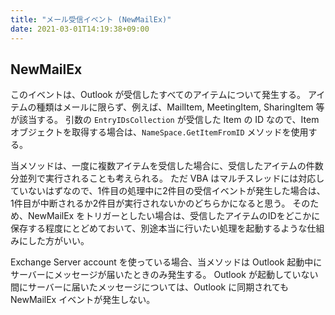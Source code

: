```yaml
---
title: "メール受信イベント (NewMailEx)"
date: 2021-03-01T14:19:38+09:00
---
```


## NewMailEx
このイベントは、Outlook が受信したすべてのアイテムについて発生する。
アイテムの種類はメールに限らず、例えば、MailItem, MeetingItem, SharingItem 等が該当する。
引数の `EntryIDsCollection` が受信した Item の ID なので、Item オブジェクトを取得する場合は、`NameSpace.GetItemFromID` メソッドを使用する。

当メソッドは、一度に複数アイテムを受信した場合に、受信したアイテムの件数分並列で実行されることも考えられる。
ただ VBA はマルチスレッドには対応していないはずなので、1件目の処理中に2件目の受信イベントが発生した場合は、1件目が中断されるか2件目が実行されないかのどちらかになると思う。
そのため、NewMailEx をトリガーとしたい場合は、受信したアイテムのIDをどこかに保存する程度にとどめておいて、別途本当に行いたい処理を起動するような仕組みにした方がいい。

Exchange Server account を使っている場合、当メソッドは Outlook 起動中にサーバーにメッセージが届いたときのみ発生する。
Outlook が起動していない間にサーバーに届いたメッセージについては、Outlook に同期されても NewMailEx イベントが発生しない。


